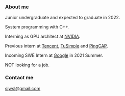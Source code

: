 ### About me

Junior undergraduate and expected to graduate in 2022.

System programming with C++.

Interning as GPU architect at [NVIDIA](https://github.com/NVIDIA).

Previous intern at [Tencent](https://github.com/Tencent), [TuSimple](https://github.com/TuSimple) and [PingCAP](https://github.com/PingCAP).

Incoming SWE Intern at [Google](https://github.com/Google) in 2021 Summer.

NOT looking for a job.

### Contact me

sjwsl@gmail.com
